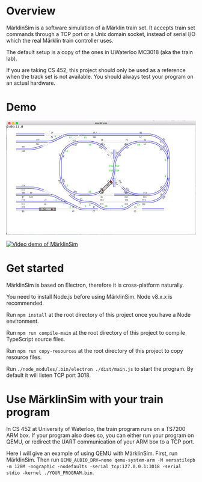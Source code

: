 # Overview
MärklinSim is a software simulation of a Märklin train set. It accepts train set commands through a TCP port
or a Unix domain socket, instead of serial I/O which the real Märklin train controller uses.

The default setup is a copy of the ones in UWaterloo MC3018 (aka the train lab).

If you are taking CS 452, this project should only be used as a reference when the track set is not available. You should always test your program on an actual hardware. 

# Demo

![Screenshot of MärklinSim](doc/TrackA.png?raw=true)

[![Video demo of MärklinSim](https://img.youtube.com/vi/IRfwhlV-NT4/0.jpg)](https://www.youtube.com/watch?v=IRfwhlV-NT4)

# Get started
MärklinSim is based on Electron, therefore it is cross-platform naturally.

You need to install Node.js before using MärklinSim. Node v8.x.x is recommended.

Run `npm install` at the root directory of this project once you have a Node environment.

Run `npm run compile-main` at the root directory of this project to compile TypeScript source files.

Run `npm run copy-resources` at the root directory of this project to copy resource files.

Run `./node_modules/.bin/electron ./dist/main.js` to start the program. By default it will listen TCP port 3018.

# Use MärklinSim with your train program

In CS 452 at University of Waterloo, the train program runs on a TS7200 ARM box.
If your program also does so, you can either run your program on QEMU, or redirect the UART communication of your ARM box to a TCP port.

Here I will give an example of using QEMU with MärklinSim. First, run MärklinSim. Then run `QEMU_AUDIO_DRV=none qemu-system-arm -M versatilepb -m 128M -nographic -nodefaults -serial tcp:127.0.0.1:3018 -serial stdio -kernel ./YOUR_PROGRAM.bin`.
